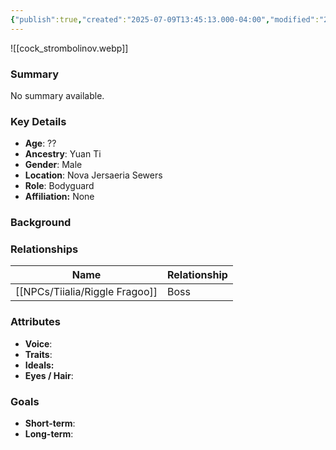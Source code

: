 ```yaml
---
{"publish":true,"created":"2025-07-09T13:45:13.000-04:00","modified":"2025-07-09T14:02:51.723-04:00","published":"2025-07-09T14:02:51.723-04:00","cssclasses":"","Age":"??","Ancestry":"Yuan Ti","Gender":"Male","Location":["Nova Jersaeria Sewers"],"Role":["Bodyguard"],"Affiliation":["None"]}
---
```



![[cock_strombolinov.webp]]
### Summary
No summary available.

### Key Details
- **Age**: ??
- **Ancestry**: Yuan Ti
- **Gender**: Male
- **Location**: Nova Jersaeria Sewers
- **Role**: Bodyguard
- **Affiliation:** None

### Background


### Relationships

| Name              | Relationship |
| ----------------- | ------------ |
| [[NPCs/Tiialia/Riggle Fragoo]] | Boss         |

### Attributes
- **Voice**:
- **Traits**:  
- **Ideals:**
- **Eyes / Hair**:  

### Goals
- **Short-term**:  
- **Long-term**:  
